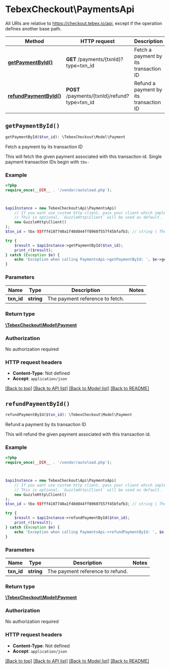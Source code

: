 # TebexCheckout\PaymentsApi

All URIs are relative to https://checkout.tebex.io/api, except if the operation defines another base path.

| Method | HTTP request | Description |
| ------------- | ------------- | ------------- |
| [**getPaymentById()**](PaymentsApi.md#getPaymentById) | **GET** /payments/{txnId}?type&#x3D;txn_id | Fetch a payment by its transaction ID |
| [**refundPaymentById()**](PaymentsApi.md#refundPaymentById) | **POST** /payments/{txnId}/refund?type&#x3D;txn_id | Refund a payment by its transaction ID |


## `getPaymentById()`

```php
getPaymentById($txn_id): \TebexCheckout\Model\Payment
```

Fetch a payment by its transaction ID

This will fetch the given payment associated with this transaction id. Single payment transaction IDs begin with `tbx-`

### Example

```php
<?php
require_once(__DIR__ . '/vendor/autoload.php');



$apiInstance = new TebexCheckout\Api\PaymentsApi(
    // If you want use custom http client, pass your client which implements `GuzzleHttp\ClientInterface`.
    // This is optional, `GuzzleHttp\Client` will be used as default.
    new GuzzleHttp\Client()
);
$txn_id = tbx-55fff4107740a1f40d844ff89607557f45bfafb3; // string | The payment reference to fetch.

try {
    $result = $apiInstance->getPaymentById($txn_id);
    print_r($result);
} catch (Exception $e) {
    echo 'Exception when calling PaymentsApi->getPaymentById: ', $e->getMessage(), PHP_EOL;
}
```

### Parameters

| Name | Type | Description  | Notes |
| ------------- | ------------- | ------------- | ------------- |
| **txn_id** | **string**| The payment reference to fetch. | |

### Return type

[**\TebexCheckout\Model\Payment**](../Model/Payment.md)

### Authorization

No authorization required

### HTTP request headers

- **Content-Type**: Not defined
- **Accept**: `application/json`

[[Back to top]](#) [[Back to API list]](../../README.md#endpoints)
[[Back to Model list]](../../README.md#models)
[[Back to README]](../../README.md)

## `refundPaymentById()`

```php
refundPaymentById($txn_id): \TebexCheckout\Model\Payment
```

Refund a payment by its transaction ID

This will refund the given payment associated with this transaction id.

### Example

```php
<?php
require_once(__DIR__ . '/vendor/autoload.php');



$apiInstance = new TebexCheckout\Api\PaymentsApi(
    // If you want use custom http client, pass your client which implements `GuzzleHttp\ClientInterface`.
    // This is optional, `GuzzleHttp\Client` will be used as default.
    new GuzzleHttp\Client()
);
$txn_id = tbx-55fff4107740a1f40d844ff89607557f45bfafb3; // string | The payment reference to refund.

try {
    $result = $apiInstance->refundPaymentById($txn_id);
    print_r($result);
} catch (Exception $e) {
    echo 'Exception when calling PaymentsApi->refundPaymentById: ', $e->getMessage(), PHP_EOL;
}
```

### Parameters

| Name | Type | Description  | Notes |
| ------------- | ------------- | ------------- | ------------- |
| **txn_id** | **string**| The payment reference to refund. | |

### Return type

[**\TebexCheckout\Model\Payment**](../Model/Payment.md)

### Authorization

No authorization required

### HTTP request headers

- **Content-Type**: Not defined
- **Accept**: `application/json`

[[Back to top]](#) [[Back to API list]](../../README.md#endpoints)
[[Back to Model list]](../../README.md#models)
[[Back to README]](../../README.md)
